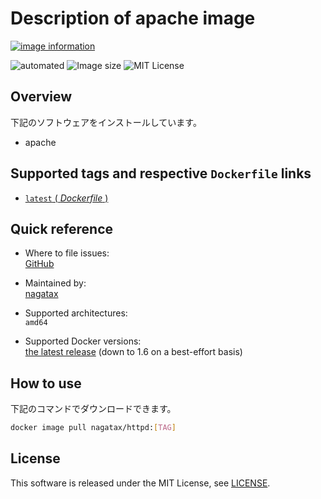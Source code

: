 # Description of apache image

[![image information](https://dockeri.co/image/nagatax/httpd)](https://hub.docker.com/r/nagatax/httpd)

![automated](https://img.shields.io/docker/automated/nagatax/httpd.svg)
![Image size](https://img.shields.io/microbadger/image-size/nagatax%2Fhttpd.svg)
![MIT License](https://img.shields.io/badge/license-MIT-blue.svg?style=flat)

## Overview

下記のソフトウェアをインストールしています。

- apache

## Supported tags and respective `Dockerfile` links

- [`latest` ( *Dockerfile* )](https://github.com/nagatax/docker-library/tree/apache/master)

## Quick reference

- Where to file issues:  
  [GitHub](https://github.com/nagatax/docker-library/issues)

- Maintained by:  
  [nagatax](https://github.com/nagatax)

- Supported architectures:  
  `amd64`

- Supported Docker versions:  
  [the latest release](https://github.com/docker/docker-ce/releases/latest) (down to 1.6 on a best-effort basis)

## How to use

下記のコマンドでダウンロードできます。

```bash
docker image pull nagatax/httpd:[TAG]
```

## License

This software is released under the MIT License, see [LICENSE](https://github.com/nagatax/docker-library/blob/master/LICENSE).

